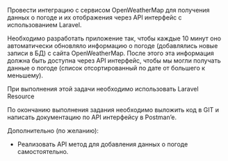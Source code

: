 Провести интеграцию с сервисом OpenWeatherMap для получения данных о погоде и их отображения через API интерфейс с использованием Laravel.

Необходимо разработать приложение так, чтобы каждые 10 минут оно автоматически обновляло информацию о погоде (добавлялись новые записи в БД) с сайта OpenWeatherMap. После этого эта информация должна быть доступна через API интерфейс, чтобы мы могли получать данные о погоде (список отсортированный по дате от большего к меньшему).

При выполнения этой задачи необходимо использовать Laravel Resource

По окончанию выполнения задания необходимо выложить код в GIT и написать документацию по API интерфейсу в Postman’e. 


Дополнительно (по желанию):
- Реализовать API метод для добавления данных о погоде самостоятельно. 
